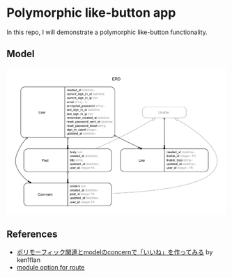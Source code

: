 # Polymorphic like-button app

In this repo, I will demonstrate a polymorphic like-button functionality.

## Model

![](erd/erd.jpg)

## References
- [ポリモーフィック関連とmodelのconcernで「いいね」を作ってみる](http://qiita.com/ken1flan/items/a803c7ac45db892ac5d5) by ken1flan
- [module option for route](https://github.com/gorails-screencasts/gorails-24-liking-posts/blob/master/config/routes.rb#L5)

